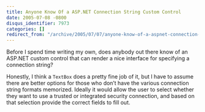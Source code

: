 ```yaml
---
title: Anyone Know Of a ASP.NET Connection String Custom Control
date: 2005-07-08 -0800
disqus_identifier: 7973
categories: []
redirect_from: "/archive/2005/07/07/anyone-know-of-a-aspnet-connection-string-custom-control.aspx/"
---
```


Before I spend time writing my own, does anybody out there know of an
ASP.NET custom control that can render a nice interface for specifying a
connection string?

Honestly, I think a `TextBox` does a pretty fine job of it, but I have
to assume there are better options for those who don’t have the various
connection string formats memorized. Ideally it would allow the user to
select whether they want to use a trusted or integrated security
connection, and based on that selection provide the correct fields to
fill out.

